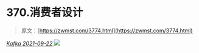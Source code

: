 <!--yml
category: 未分类
date: 0001-01-01 00:00:00
-->

# 370.消费者设计

> 原文：[https://zwmst.com/3774.html](https://zwmst.com/3774.html)

   [ *Kafka* ](https://zwmst.com/kafka)*[ <time datetime="2021-09-23T00:38:36+08:00"> 2021-09-22 </time> ](https://zwmst.com/3774.html)  ![](img/7470d80415113caab46c0cac54f33bdc.png)*